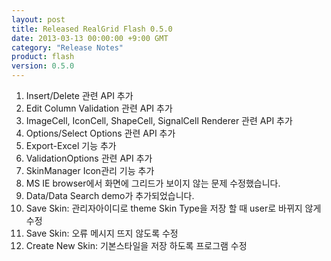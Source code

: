 ```yaml
---
layout: post
title: Released RealGrid Flash 0.5.0
date: 2013-03-13 00:00:00 +9:00 GMT
category: "Release Notes"
product: flash
version: 0.5.0
---
```


1. Insert/Delete 관련 API 추가
2. Edit Column Validation 관련 API 추가
3. ImageCell, IconCell, ShapeCell, SignalCell Renderer 관련 API 추가
4. Options/Select Options 관련 API 추가
5. Export-Excel 기능 추가
6. ValidationOptions 관련 API 추가
7. SkinManager Icon관리 기능 추가
8. MS IE browser에서 화면에 그리드가 보이지 않는 문제 수정했습니다.
9. Data/Data Search demo가 추가되었습니다.
10. Save Skin: 관리자아이디로 theme Skin Type을 저장 할 때 user로 바뀌지 않게 수정
11. Save Skin: 오류 메시지 뜨지 않도록 수정
12. Create New Skin: 기본스타일을 저장 하도록 프로그램 수정